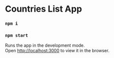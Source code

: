 # Countries List App

### `npm i`
### `npm start`

Runs the app in the development mode.\
Open [http://localhost:3000](http://localhost:3000) to view it in the browser.